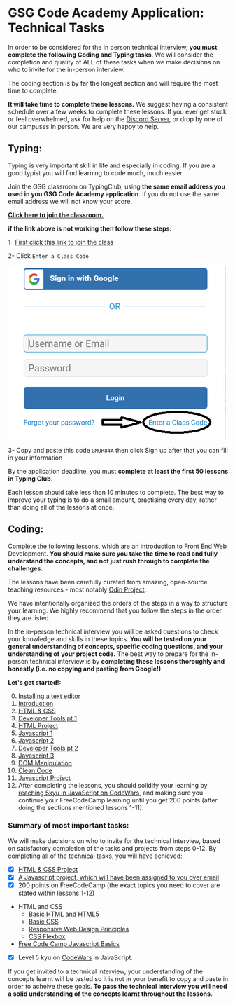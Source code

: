 # GSG Code Academy Application: Technical Tasks

In order to be considered for the in person technical interview, **you must complete the following Coding and Typing tasks**. We will consider the completion and quality of ALL of these tasks when we make decisions on who to invite for the in-person interview.

The coding section is by far the longest section and will require the most time to complete.

**It will take time to complete these lessons.** We suggest having a consistent schedule over a few weeks to complete these lessons. If you ever get stuck or feel overwhelmed, ask for help on the [Discord Server](https://discord.gg/R6ypSzq), or drop by one of our campuses in person. We are very happy to help.

## Typing:

Typing is very important skill in life and especially in coding. If you are a good typist you will find learning to code much, much easier.

Join the GSG classroom on TypingClub, using **the same email address you used in you GSG Code Academy application**. If you do not use the same email address we will not know your score.

**[Click here to join the classroom.](https://gsg-code-academy.typingclub.com/signup/GMUR84A)**

**if the link above is not working then follow these steps:**

1- [First click this link to join the class](https://gsg-code-academy.typingclub.com/signup)

2- Click `Enter a Class Code`

![img](./pre-requisites/typing.png)

3- Copy and paste this code `GMUR84A` then click Sign up after that you can fill in your information

By the application deadline, you must **complete at least the first 50 lessons in Typing Club**.

Each lesson should take less than 10 minutes to complete. The best way to improve your typing is to do a small amount, practising every day, rather than doing all of the lessons at once.

## Coding:

Complete the following lessons, which are an introduction to Front End Web Development. **You should make sure you take the time to read and fully understand the concepts, and not just rush through to complete the challenges**.

The lessons have been carefully curated from amazing, open-source teaching resources - most notably [Odin Project](https://www.theodinproject.com/).

We have intentionally organized the orders of the steps in a way to structure your learning. We highly recommend that you follow the steps in the order they are listed.

In the in-person technical interview you will be asked questions to check your knowledge and skills in these topics. **You will be tested on your general understanding of concepts, specific coding questions, and your understanding of your project code.** The best way to prepare for the in-person technical interview is by **completing these lessons thoroughly and honestly (i.e. no copying and pasting from Google!)**

**Let's get started!:**

0. [Installing a text editor](pre-requisites/00-installations.md)
1. [Introduction](pre-requisites/01-introduction.md)
1. [HTML & CSS](pre-requisites/02-html-css.md)
1. [Developer Tools pt 1](pre-requisites/03-dev-tools.md)
1. [HTML Project](pre-requisites/04-project.md)
1. [Javascript 1](pre-requisites/05-javascript-1.md)
1. [Javascript 2](pre-requisites/06-javascript-2.md)
1. [Developer Tools pt 2](pre-requisites/07-dev-tools-2.md)
1. [Javascript 3](pre-requisites/08-javascript-3.md)
1. [DOM Manipulation](pre-requisites/09-dom-manipulation.md)
1. [Clean Code](pre-requisites/10-clean-code.md)
1. [Javascript Project](pre-requisites/11-project-js.md)
1. After completing the lessons, you should solidify your learning by [reaching 5kyu in JavaScript on CodeWars](https://www.codewars.com), and making sure you continue your FreeCodeCamp learning until you get 200 points (after doing the sections mentioned lessons 1-11).

### Summary of most important tasks:

We will make decisions on who to invite for the technical interview, based on satisfactory completion of the tasks and projects from steps 0-12. By completing all of the technical tasks, you will have achieved:

- [x] [HTML & CSS Project](pre-requisites/04-project.md)
- [x] [A Javascript project, which will have been assigned to you over email](pre-requisites/projects/)
- [x] 200 points on FreeCodeCamp (the exact topics you need to cover are stated within lessons 1-12)
- HTML and CSS
  - [Basic HTML and HTML5](https://learn.freecodecamp.org/responsive-web-design/basic-html-and-html5/)
  - [Basic CSS](https://learn.freecodecamp.org/responsive-web-design/basic-css/)
  - [Responsive Web Design Principles](https://learn.freecodecamp.org/responsive-web-design/responsive-web-design-principles/)
  - [CSS Flexbox](https://learn.freecodecamp.org/responsive-web-design/css-flexbox/)
- [Free Code Camp Javascript Basics](https://learn.freecodecamp.org/javascript-algorithms-and-data-structures/basic-javascript/)
- [x] Level 5 kyu on [CodeWars](https://www.codewars.com) in JavaScript.

If you get invited to a technical interview, your understanding of the concepts learnt will be tested so it is not in your benefit to copy and paste in order to acheive these goals. **To pass the technical interview you will need a solid understanding of the concepts learnt throughout the lessons.**
